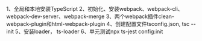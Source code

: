 <!--
 * @功能描述: 
 * @作者: 高云蛟
 * @Date: 2019-08-25 17:01:13
 -->
1、全局和本地安装TypeScript
2、初始化、安装webpack、webpack-cli、webpack-dev-server、webpack-merge
3、两个webpack插件clean-webpack-plugin和html-webpack-plugin
4、创建配置文件tsconfig.json, tsc --init
5、安装loader， ts-loader
6、单元测试npx ts-jest config:init